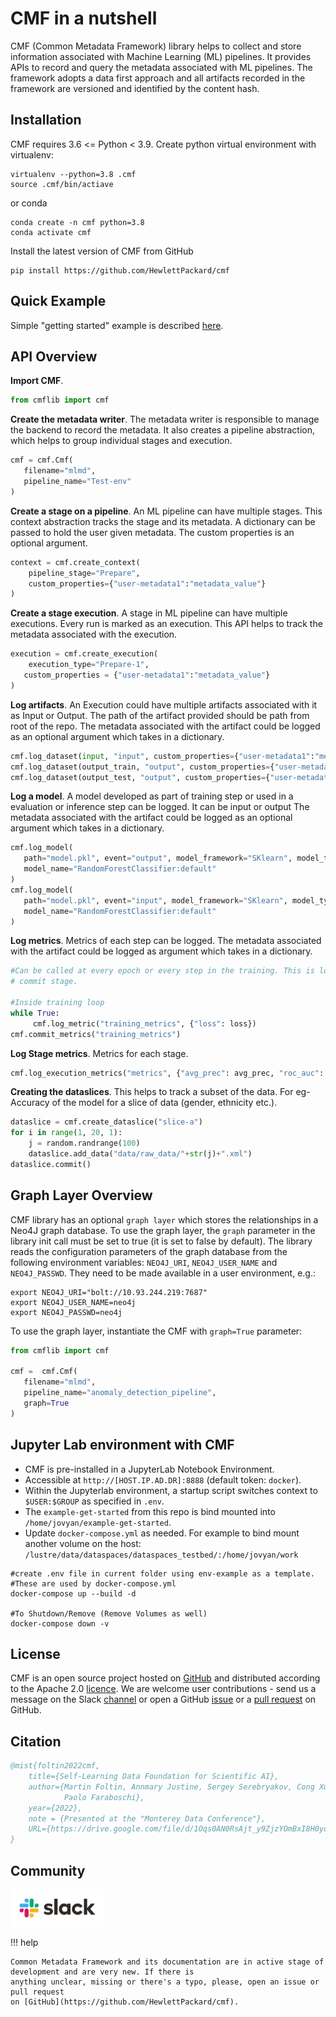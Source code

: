 # CMF in a nutshell

CMF (Common Metadata Framework) library helps to collect and store information associated with  Machine Learning (ML) 
pipelines. It provides  APIs to record  and query the metadata associated with ML pipelines. The framework adopts a 
data first approach and all artifacts recorded in the framework are versioned and identified by the content hash.

## Installation
CMF requires 3.6 <= Python < 3.9. Create python virtual environment with virtualenv:
```shell
virtualenv --python=3.8 .cmf
source .cmf/bin/actiave
```
or conda
```shell
conda create -n cmf python=3.8
conda activate cmf
```

Install the latest version of CMF from GitHub
```shell
pip install https://github.com/HewlettPackard/cmf
```

## Quick Example
Simple "getting started" example is described [here](examples/getting_started.md). 
   
## API Overview

**Import CMF**.
```python
from cmflib import cmf
```

**Create the metadata writer**. The metadata writer is responsible to manage the backend to record the metadata. It 
also creates a pipeline abstraction, which helps to group individual stages and execution.
```python
cmf = cmf.Cmf(
   filename="mlmd",
   pipeline_name="Test-env"
)                                                       
```

**Create a stage on a pipeline**. An ML pipeline can have multiple stages. This context abstraction tracks the stage 
and its metadata. A dictionary can be passed to hold the user given metadata. The custom properties is an optional 
argument.
```python
context = cmf.create_context(
    pipeline_stage="Prepare",
    custom_properties={"user-metadata1":"metadata_value"}
)
```

**Create a stage execution**. A stage in ML pipeline can have multiple executions. Every run is marked as an execution. This 
API helps to track the metadata associated with the execution.
```python
execution = cmf.create_execution(
    execution_type="Prepare-1", 
   custom_properties = {"user-metadata1":"metadata_value"}
)
```

**Log  artifacts**. An Execution could have multiple artifacts associated with it as Input or Output. The path of the 
artifact provided should be path from root of the repo. The metadata associated with the artifact could be logged as an 
optional argument which takes in a dictionary.
```python
cmf.log_dataset(input, "input", custom_properties={"user-metadata1":"metadata_value"})
cmf.log_dataset(output_train, "output", custom_properties={"user-metadata1":"metadata_value"})
cmf.log_dataset(output_test, "output", custom_properties={"user-metadata1":"metadata_value"})
```

**Log a model**. A model developed as part of training step or used in a evaluation or inference step can be logged. It 
can be input or output The metadata associated with the artifact could be logged as an optional argument which takes in 
a dictionary.
```python
cmf.log_model(
   path="model.pkl", event="output", model_framework="SKlearn", model_type="RandomForestClassifier", 
   model_name="RandomForestClassifier:default" 
)
cmf.log_model(
   path="model.pkl", event="input", model_framework="SKlearn", model_type="RandomForestClassifier", 
   model_name="RandomForestClassifier:default" 
)
```

**Log metrics**. Metrics of each step can be logged. The metadata associated with the artifact could be logged as 
argument which takes in a dictionary.
```python
#Can be called at every epoch or every step in the training. This is logged to a parquet file and committed at the 
# commit stage.

#Inside training loop
while True: 
     cmf.log_metric("training_metrics", {"loss": loss}) 
cmf.commit_metrics("training_metrics")
```

**Log Stage metrics**. Metrics for each stage.
```python
cmf.log_execution_metrics("metrics", {"avg_prec": avg_prec, "roc_auc": roc_auc})
```

**Creating the dataslices**. This helps to track a subset of the data. For eg- Accuracy of the model for a slice of 
data (gender, ethnicity etc.).
```python
dataslice = cmf.create_dataslice("slice-a")
for i in range(1, 20, 1):
    j = random.randrange(100)
    dataslice.add_data("data/raw_data/"+str(j)+".xml")
dataslice.commit()
```

## Graph Layer Overview 
CMF library has an optional `graph layer` which stores the relationships in a Neo4J graph database. To use the graph 
layer, the `graph` parameter in the library init call must be set to true (it is set to false by default). The 
library reads the configuration parameters of the graph database from the following environment variables: `NEO4J_URI`, 
`NEO4J_USER_NAME` and `NEO4J_PASSWD`. They need to be made available in a user environment, e.g.:

```shell
export NEO4J_URI="bolt://10.93.244.219:7687"
export NEO4J_USER_NAME=neo4j
export NEO4J_PASSWD=neo4j 
```

To use the graph layer, instantiate the CMF with `graph=True` parameter: 
```python
from cmflib import cmf

cmf =  cmf.Cmf(
   filename="mlmd",
   pipeline_name="anomaly_detection_pipeline", 
   graph=True
)
```

## Jupyter Lab environment with CMF
- CMF is pre-installed in a JupyterLab Notebook Environment.
- Accessible at `http://[HOST.IP.AD.DR]:8888` (default token: `docker`).
- Within the Jupyterlab environment, a startup script switches context to `$USER:$GROUP` as specified in `.env`.
- The `example-get-started` from this repo is bind mounted into `/home/jovyan/example-get-started`.
- Update `docker-compose.yml` as needed. For example to bind mount another volume on the 
  host: `/lustre/data/dataspaces/dataspaces_testbed/:/home/jovyan/work`

```shell
#create .env file in current folder using env-example as a template. #These are used by docker-compose.yml
docker-compose up --build -d

#To Shutdown/Remove (Remove Volumes as well)
docker-compose down -v
```

## License
CMF is an open source project hosted on [GitHub](https://github.com/HewlettPackard/cmf) and distributed according to
the Apache 2.0 [licence](https://github.com/HewlettPackard/cmf/blob/master/LICENSE). We are welcome user contributions -
send us a message on the Slack [channel](https://commonmetadata.slack.com/) or open a GitHub 
[issue](https://github.com/HewlettPackard/cmf/issues) or a [pull request](https://github.com/HewlettPackard/cmf/pulls) 
on GitHub.

## Citation
```bibtex
@mist{foltin2022cmf,
    title={Self-Learning Data Foundation for Scientific AI},
    author={Martin Foltin, Annmary Justine, Sergey Serebryakov, Cong Xu, Aalap Tripathy, Suparna Bhattacharya, 
            Paolo Faraboschi},
    year={2022},
    note = {Presented at the "Monterey Data Conference"},
    URL={https://drive.google.com/file/d/1Oqs0AN0RsAjt_y9ZjzYOmBxI8H0yqSpB/view},
}
```

## Community
[<img src="assets/slack_logo.png" width='150' hight='60'>](https://commonmetadata.slack.com/)

!!! help

    Common Metadata Framework and its documentation are in active stage of development and are very new. If there is
    anything unclear, missing or there's a typo, please, open an issue or pull request 
    on [GitHub](https://github.com/HewlettPackard/cmf).
